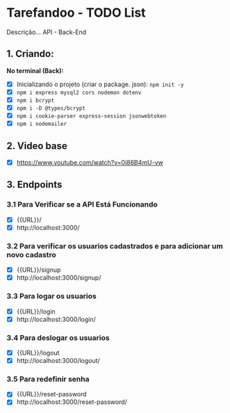 # Tarefandoo - TODO List
Descrição... API - Back-End

## 1. Criando:
**No terminal (Back):**
- [x] Inicializando o projeto (criar o package. json): `npm init -y`
- [x] `npm i express mysql2 cors nodemon dotenv`
- [x] `npm i bcrypt`
- [x] `npm i -D @types/bcrypt`
- [x] `npm i cookie-parser express-session jsonwebtoken`
- [x] `npm i nodemailer`

## 2. Video base
- [x] https://www.youtube.com/watch?v=0i86B4mU-vw
      
## 3. Endpoints
### 3.1 Para Verificar se a API Está Funcionando
- [x] {{URL}}/
- [x] http://localhost:3000/

### 3.2 Para verificar os usuarios cadastrados e para adicionar um novo cadastro
- [x] {{URL}}/signup
- [x] http://localhost:3000/signup/

### 3.3 Para logar os usuarios 
- [x] {{URL}}/login
- [x] http://localhost:3000/login/

### 3.4 Para deslogar os usuarios 
- [x] {{URL}}/logout
- [x] http://localhost:3000/logout/

### 3.5 Para redefinir senha 
- [x] {{URL}}/reset-password
- [x] http://localhost:3000/reset-password/
